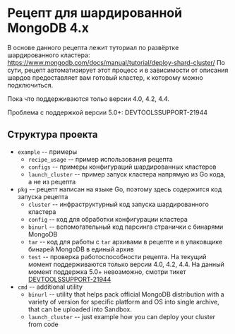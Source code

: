 # Рецепт для шардированной MongoDB 4.x

В основе данного рецепта лежит туториал по развёртке
шардированного кластера: https://www.mongodb.com/docs/manual/tutorial/deploy-shard-cluster/
По сути, рецепт автоматизирует этот процесс и в зависимости
от описания шардов предоставляет вам готовый кластер, к которому
можно подключиться.

Пока что поддерживаются тольо версии 4.0, 4.2, 4.4.

Проблема с поддержкой версии 5.0+: DEVTOOLSSUPPORT-21944

## Структура проекта
* `example` -- примеры
  * `recipe_usage` -- пример использования рецепта
  * `configs` -- примеры конфигураций шардированных кластеров
  * `launch_cluster` -- пример запуск кластера напрямую из Go кода, а
                      не из рецепта
* `pkg` -- рецепт написан на языке Go, поэтому здесь содержится
           код запуска рецепта
  * `cluster` -- инфраструктурный код запуска шардированного кластера
  * `config` -- код для обработки конфигурации кластера
  * `binurl` -- вспомогательный код парсинга странички с
              бинарями MongoDB
  * `tar` -- код для работы с `tar` архивами в рецепте и в упаковщике
             бинарей MongoDB в единый архив
  * `test` -- проверка работоспособности рецепта. На текущий момент
              поддерживаются только версии 4.0, 4.2, 4.4. На данный момент
              поддержка 5.0+ невозможно, смотри тикет
              [DEVTOOLSSUPPORT-21944](https://st.yandex-team.ru/DEVTOOLSSUPPORT-21944)
* `cmd` -- additional utility
    * `binurl` -- utility that helps pack official MongoDB distribution
      with a variety of version for specific platform and OS into
      single archive, that can be uploaded into Sandbox.
    * `launch_cluster` -- just example how you can deploy your cluster
      from code
